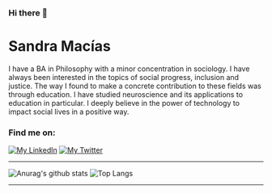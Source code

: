 ### Hi there 👋

# Sandra Macías

I have a BA in Philosophy with a minor concentration in sociology. I have always been interested in the topics of social progress, inclusion and justice. The way I found to make a concrete contribution to these fields was through education. I have studied neuroscience and its applications to education in particular. I deeply believe in the power of technology to impact social lives in a positive way.



### Find me on:

[![My LinkedIn](https://img.shields.io/badge/%20-LinkedIn-blue?style=for-the-badge&logo=LinkedIn)](https://www.linkedin.com/in/sandra-macias/) [![My Twitter](https://img.shields.io/badge/%20-Twitter-gray?style=for-the-badge&logo=Twitter)](https://twitter.com/pandoriana18)

---

![Anurag's github stats](https://github-readme-stats.vercel.app/api?username=s-macias&show_icons=true&theme=radical)   ![Top Langs](https://github-readme-stats.vercel.app/api/top-langs/?username=s-macias&layout=compact)

---





